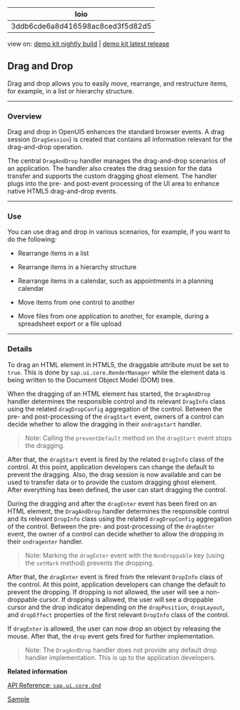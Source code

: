 <!-- loio3ddb6cde6a8d416598ac8ced3f5d82d5 -->

| loio |
| -----|
| 3ddb6cde6a8d416598ac8ced3f5d82d5 |

<div id="loio">

view on: [demo kit nightly build](https://openui5nightly.hana.ondemand.com/#/topic/3ddb6cde6a8d416598ac8ced3f5d82d5) | [demo kit latest release](https://openui5.hana.ondemand.com/#/topic/3ddb6cde6a8d416598ac8ced3f5d82d5)</div>

## Drag and Drop

Drag and drop allows you to easily move, rearrange, and restructure items, for example, in a list or hierarchy structure.

***

<a name="loio3ddb6cde6a8d416598ac8ced3f5d82d5__section_qkm_jpf_x2b"/>

### Overview

Drag and drop in OpenUI5 enhances the standard browser events. A drag session \(`DragSession`\) is created that contains all information relevant for the drag-and-drop operation.

The central `DragAndDrop` handler manages the drag-and-drop scenarios of an application. The handler also creates the drag session for the data transfer and supports the custom dragging ghost element. The handler plugs into the pre- and post-event processing of the UI area to enhance native HTML5 drag-and-drop events.

***

<a name="loio3ddb6cde6a8d416598ac8ced3f5d82d5__section_rck_nxz_w2b"/>

### Use

You can use drag and drop in various scenarios, for example, if you want to do the following:

-   Rearrange items in a list

-   Rearrange items in a hierarchy structure

-   Rearrange items in a calendar, such as appointments in a planning calendar

-   Move items from one control to another

-   Move files from one application to another, for example, during a spreadsheet export or a file upload


***

<a name="loio3ddb6cde6a8d416598ac8ced3f5d82d5__section_cm2_cpn_x2b"/>

### Details

To drag an HTML element in HTML5, the draggable attribute must be set to `true`. This is done by `sap.ui.core.RenderManager` while the element data is being written to the Document Object Model \(DOM\) tree.

When the dragging of an HTML element has started, the `DragAndDrop` handler determines the responsible control and its relevant `DragInfo` class using the related `dragDropConfig` aggregation of the control. Between the pre- and post-processing of the `dragStart` event, owners of a control can decide whether to allow the dragging in their `ondragstart` handler.

> Note:
> Calling the `preventDefault` method on the `dragStart` event stops the dragging.
> 
> 

After that, the `dragStart` event is fired by the related `DragInfo` class of the control. At this point, application developers can change the default to prevent the dragging. Also, the drag session is now available and can be used to transfer data or to provide the custom dragging ghost element. After everything has been defined, the user can start dragging the control.

During the dragging and after the `dragEnter` event has been fired on an HTML element, the `DragAndDrop` handler determines the responsible control and its relevant `DropInfo` class using the related `dragDropConfig` aggregation of the control. Between the pre- and post-processing of the `dragEnter` event, the owner of a control can decide whether to allow the dropping in their `ondragenter` handler.

> Note:
> Marking the `dragEnter` event with the `NonDroppable` key \(using the `setMark` method\) prevents the dropping.
> 
> 

After that, the `dragEnter` event is fired from the relevant `DropInfo` class of the control. At this point, application developers can change the default to prevent the dropping. If dropping is not allowed, the user will see a non-droppable cursor. If dropping is allowed, the user will see a droppable cursor and the drop indicator depending on the `dropPosition`, `dropLayout`, and `dropEffect` properties of the first relevant `DropInfo` class of the control.

If `dragEnter` is allowed, the user can now drop an object by releasing the mouse. After that, the `drop` event gets fired for further implementation.

> Note:
> The `DragAndDrop` handler does not provide any default drop handler implementation. This is up to the application developers.
> 
> 

**Related information**  


[API Reference: `sap.ui.core.dnd`](https://openui5.hana.ondemand.com/#/api/sap.ui.core.dnd)

[Sample](https://openui5.hana.ondemand.com/#/sample/sap.m.sample.TableDnD/preview)

